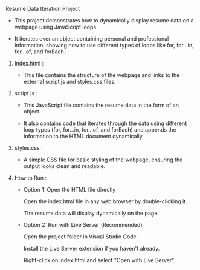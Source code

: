 Resume Data Iteration Project

   - This project demonstrates how to dynamically display resume data on a webpage using JavaScript loops.
   
   - It iterates over an object containing personal and professional information, showing how to use different types of loops like for, for...in, for...of, and forEach.


1. index.html :

   - This file contains the structure of the webpage and links to the external script.js and styles.css files.

2. script.js :

    - This JavaScript file contains the resume data in the form of an object.
    
    - It also contains code that iterates through the data using different loop types (for, for...in, for...of, and forEach) and appends the information to the HTML document dynamically.

3. styles.css :

    - A simple CSS file for basic styling of the webpage, ensuring the output looks clean and readable.

4. How to Run :

    - Option 1: Open the HTML file directly

         Open the index.html file in any web browser by double-clicking it.

         The resume data will display dynamically on the page.

    - Option 2: Run with Live Server (Recommended)
 
         Open the project folder in Visual Studio Code.

         Install the Live Server extension if you haven't already.

         Right-click on index.html and select "Open with Live Server".

      
